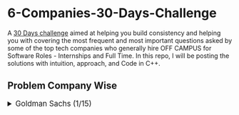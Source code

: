 # 6-Companies-30-Days-Challenge
A [30 Days challenge](https://www.proelevate.in/competition/6-companies-30-days-challenge) aimed at helping you build consistency and helping you with covering the most frequent and most important questions asked by some of the top tech companies who generally hire OFF CAMPUS for Software Roles - Internships and Full Time.
In this repo, I will be posting the solutions with intuition, approach, and Code in C++.

## Problem Company Wise
<details>
<summary style="font-size: 1.2em">Goldman Sachs (1/15)</summary>
Sr  | [Problems]()                                                                                     | TryIt                                                                                                                                     | Status
----|---------------------------------------------------------------------------------------------------------------------------|-------------------------------------------------------------------------------------------------------------------------------------------|---------
1   | [2513. Minimize the Maximum of Two Arrays]()                                                     | [![Problem Link](./assets/gfg.svg)](https://practice.geeksforgeeks.org/problems/print-anagrams-together/1/#)                              | ✅

</details>
